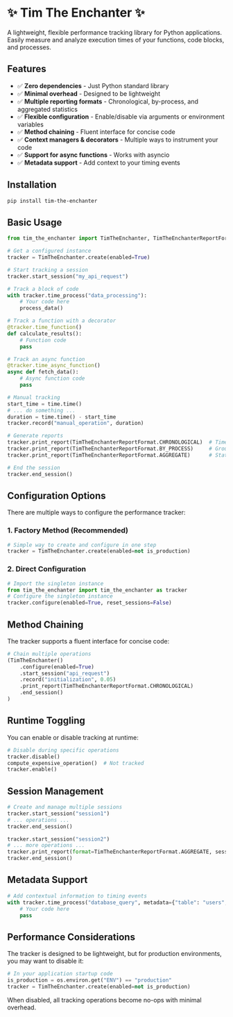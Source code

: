 # ✨ Tim The Enchanter ✨

A lightweight, flexible performance tracking library for Python applications. Easily measure and analyze execution times of your functions, code blocks, and processes.

## Features

- ✅ **Zero dependencies** - Just Python standard library
- ✅ **Minimal overhead** - Designed to be lightweight
- ✅ **Multiple reporting formats** - Chronological, by-process, and aggregated statistics
- ✅ **Flexible configuration** - Enable/disable via arguments or environment variables
- ✅ **Method chaining** - Fluent interface for concise code
- ✅ **Context managers & decorators** - Multiple ways to instrument your code
- ✅ **Support for async functions** - Works with asyncio
- ✅ **Metadata support** - Add context to your timing events

## Installation

```bash
pip install tim-the-enchanter
```

## Basic Usage

```python
from tim_the_enchanter import TimTheEnchanter, TimTheEnchanterReportFormat

# Get a configured instance
tracker = TimTheEnchanter.create(enabled=True)

# Start tracking a session
tracker.start_session("my_api_request")

# Track a block of code
with tracker.time_process("data_processing"):
    # Your code here
    process_data()

# Track a function with a decorator
@tracker.time_function()
def calculate_results():
    # Function code
    pass

# Track an async function
@tracker.time_async_function()
async def fetch_data():
    # Async function code
    pass

# Manual tracking
start_time = time.time()
# ... do something ...
duration = time.time() - start_time
tracker.record("manual_operation", duration)

# Generate reports
tracker.print_report(TimTheEnchanterReportFormat.CHRONOLOGICAL)  # Time-ordered events
tracker.print_report(TimTheEnchanterReportFormat.BY_PROCESS)     # Grouped by process name
tracker.print_report(TimTheEnchanterReportFormat.AGGREGATE)      # Statistical summary

# End the session
tracker.end_session()
```

## Configuration Options

There are multiple ways to configure the performance tracker:

### 1. Factory Method (Recommended)

```python
# Simple way to create and configure in one step
tracker = TimTheEnchanter.create(enabled=not is_production)
```

### 2. Direct Configuration

```python
# Import the singleton instance
from tim_the_enchanter import tim_the_enchanter as tracker
# Configure the singleton instance
tracker.configure(enabled=True, reset_sessions=False)
```

## Method Chaining

The tracker supports a fluent interface for concise code:

```python
# Chain multiple operations
(TimTheEnchanter()
    .configure(enabled=True)
    .start_session("api_request")
    .record("initialization", 0.05)
    .print_report(TimTheEnchanterReportFormat.CHRONOLOGICAL)
    .end_session()
)
```

## Runtime Toggling

You can enable or disable tracking at runtime:

```python
# Disable during specific operations
tracker.disable()
compute_expensive_operation()  # Not tracked
tracker.enable()
```
## Session Management

```python
# Create and manage multiple sessions
tracker.start_session("session1")
# ... operations ...
tracker.end_session()

tracker.start_session("session2")
# ... more operations ...
tracker.print_report(format=TimTheEnchanterReportFormat.AGGREGATE, session_name="session2")
tracker.end_session()
```

## Metadata Support

```python
# Add contextual information to timing events
with tracker.time_process("database_query", metadata={"table": "users", "filters": {"active": True}}):
    # Your code here
    pass
```

## Performance Considerations

The tracker is designed to be lightweight, but for production environments, you may want to disable it:

```python
# In your application startup code
is_production = os.environ.get("ENV") == "production"
tracker = TimTheEnchanter.create(enabled=not is_production)
```

When disabled, all tracking operations become no-ops with minimal overhead. 
